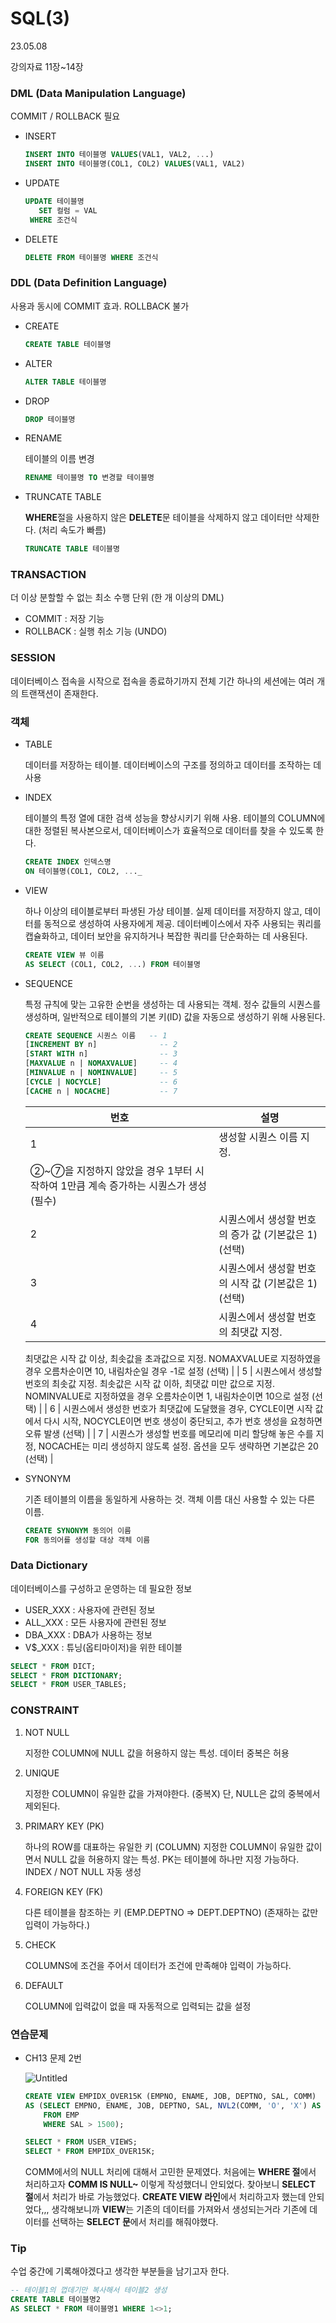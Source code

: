 # SQL(3)

23.05.08 

강의자료 11장~14장

### DML (Data Manipulation Language)

COMMIT / ROLLBACK 필요

- INSERT
    
    ```sql
    INSERT INTO 테이블명 VALUES(VAL1, VAL2, ...)
    INSERT INTO 테이블명(COL1, COL2) VALUES(VAL1, VAL2)
    ```
    
- UPDATE
    
    ```sql
    UPDATE 테이블명
       SET 컬럼 = VAL
     WHERE 조건식
    ```
    
- DELETE
    
    ```sql
    DELETE FROM 테이블명 WHERE 조건식
    ```
    

### DDL (Data Definition Language)

사용과 동시에 COMMIT 효과. ROLLBACK 불가

- CREATE
    
    ```sql
    CREATE TABLE 테이블명
    ```
    
- ALTER
    
    ```sql
    ALTER TABLE 테이블명
    ```
    
- DROP
    
    ```sql
    DROP 테이블명
    ```
    
- RENAME
    
    테이블의 이름 변경
    
    ```sql
    RENAME 테이블명 TO 변경할 테이블명
    ```
    
- TRUNCATE TABLE
    
    **WHERE**절을 사용하지 않은 **DELETE**문
    테이블을 삭제하지 않고 데이터만 삭제한다. (처리 속도가 빠름)
    
    ```sql
    TRUNCATE TABLE 테이블명
    ```
    

### TRANSACTION

더 이상 분할할 수 없는 최소 수행 단위 (한 개 이상의 DML)

- COMMIT : 저장 기능
- ROLLBACK : 실행 취소 기능 (UNDO)

### SESSION

데이터베이스 접속을 시작으로 접속을 종료하기까지 전체 기간
하나의 세션에는 여러 개의 트랜잭션이 존재한다.

### 객체

- TABLE
    
    데이터를 저장하는 테이블. 데이터베이스의 구조를 정의하고 데이터를 조작하는 데 사용
    
- INDEX
    
    테이블의 특정 열에 대한 검색 성능을 향상시키기 위해 사용.
    테이블의 COLUMN에 대한 정렬된 복사본으로서, 데이터베이스가 효율적으로 데이터를
    찾을 수 있도록 한다.
    
    ```sql
    CREATE INDEX 인덱스명
    ON 테이블명(COL1, COL2, ..._
    ```
    
- VIEW
    
    하나 이상의 테이블로부터 파생된 가상 테이블.
    실제 데이터를 저장하지 않고, 데이터를 동적으로 생성하여 사용자에게 제공.
    데이터베이스에서 자주 사용되는 쿼리를 캡슐화하고, 데이터 보안을 유지하거나 
    복잡한 쿼리를 단순화하는 데 사용된다.
    
    ```sql
    CREATE VIEW 뷰 이름
    AS SELECT (COL1, COL2, ...) FROM 테이블명
    ```
    
- SEQUENCE
    
    특정 규칙에 맞는 고유한 순번을 생성하는 데 사용되는 객체.
    정수 값들의 시퀀스를 생성하며, 일반적으로 테이블의 기본 키(ID) 값을 자동으로 생성하기 위해 사용된다.
    
    ```sql
    CREATE SEQUENCE 시퀀스 이름   -- 1
    [INCREMENT BY n]              -- 2
    [START WITH n]                -- 3
    [MAXVALUE n | NOMAXVALUE]     -- 4
    [MINVALUE n | NOMINVALUE]     -- 5
    [CYCLE | NOCYCLE]             -- 6
    [CACHE n | NOCACHE]           -- 7
    ```
    
    | 번호 | 설명 |
    | --- | --- |
    | 1 | 생성할 시퀀스 이름 지정.
    ②~⑦을 지정하지 않았을 경우 1부터 시작하여 1만큼 계속 증가하는 시퀀스가 생성 (필수) |
    | 2 | 시퀀스에서 생성할 번호의 증가 값 (기본값은 1) (선택) |
    | 3 | 시퀀스에서 생성할 번호의 시작 값 (기본값은 1) (선택) |
    | 4 | 시퀀스에서 생성할 번호의 최댓값 지정.
    최댓값은 시작 값 이상, 최솟값을 초과값으로 지정.
    NOMAXVALUE로 지정하였을 경우 오름차순이면 10, 내림차순일 경우 -1로 설정 (선택) |
    | 5 | 시퀀스에서 생성할 번호의 최솟값 지정.
    최솟값은 시작 값 이하, 최댓값 미만 값으로 지정.
    NOMINVALUE로 지정하였을 경우 오름차순이면 1, 내림차순이면 10으로 설정 (선택) |
    | 6 | 시퀀스에서 생성한 번호가 최댓값에 도달했을 경우,
    CYCLE이면 시작 값에서 다시 시작,
    NOCYCLE이면 번호 생성이 중단되고, 추가 번호 생성을 요청하면 오류 발생 (선택) |
    | 7 | 시퀀스가 생성할 번호를 메모리에 미리 할당해 놓은 수를 지정,
    NOCACHE는 미리 생성하지 않도록 설정.
    옵션을 모두 생략하면 기본값은 20 (선택) |
- SYNONYM
    
    기존 테이블의 이름을 동일하게 사용하는 것. 객체 이름 대신 사용할 수 있는 다른 이름.
    
    ```sql
    CREATE SYNONYM 동의어 이름
    FOR 동의어를 생성할 대상 객체 이름
    ```
    

### Data Dictionary

데이터베이스를 구성하고 운영하는 데 필요한 정보

- USER_XXX : 사용자에 관련된 정보
- ALL_XXX : 모든 사용자에 관련된 정보
- DBA_XXX : DBA가 사용하는 정보
- V$_XXX : 튜닝(옵티마이저)을 위한 테이블

```sql
SELECT * FROM DICT;
SELECT * FROM DICTIONARY;
SELECT * FROM USER_TABLES;
```

### CONSTRAINT

1. NOT NULL
    
    지정한 COLUMN에 NULL 값을 허용하지 않는 특성. 데이터 중복은 허용
    
2. UNIQUE
    
    지정한 COLUMN이 유일한 값을 가져야한다. (중복X)
    단, NULL은 값의 중복에서 제외된다.
    
3. PRIMARY KEY (PK)
    
    하나의 ROW를 대표하는 유일한 키 (COLUMN)
    지정한 COLUMN이 유일한 값이면서 NULL 값을 허용하지 않는 특성.
    PK는 테이블에 하나만 지정 가능하다.
    INDEX / NOT NULL 자동 생성
    
4. FOREIGN KEY (FK)
    
    다른 테이블을 참조하는 키 (EMP.DEPTNO ⇒ DEPT.DEPTNO)
    (존재하는 값만 입력이 가능하다.)
    
5. CHECK
    
    COLUMNS에 조건을 주어서 데이터가 조건에 만족해야 입력이 가능하다.
    
6. DEFAULT
    
    COLUMN에 입력값이 없을 때 자동적으로 입력되는 값을 설정
    

### 연습문제

- CH13 문제 2번
    
    ![Untitled](SQL(3)%2040528982cfaa4a579301fa33b3300b58/Untitled.png)
    
    ```sql
    CREATE VIEW EMPIDX_OVER15K (EMPNO, ENAME, JOB, DEPTNO, SAL, COMM)
    AS (SELECT EMPNO, ENAME, JOB, DEPTNO, SAL, NVL2(COMM, 'O', 'X') AS COMM
        FROM EMP
        WHERE SAL > 1500);
    
    SELECT * FROM USER_VIEWS;
    SELECT * FROM EMPIDX_OVER15K;
    ```
    
    COMM에서의 NULL 처리에 대해서 고민한 문제였다.
    처음에는 **WHERE 절**에서 처리하고자 **COMM IS NULL~** 이렇게 작성했더니 안되었다.
    찾아보니 **SELECT 절**에서 처리가 바로 가능했었다.
    **CREATE VIEW 라인**에서 처리하고자 했는데 안되었다,,,
    생각해보니까 **VIEW**는 기존의 데이터를 가져와서 생성되는거라 기존에 데이터를 선택하는
    **SELECT 문**에서 처리를 해줘야했다.
    

### Tip

수업 중간에 기록해야겠다고 생각한 부분들을 남기고자 한다.

```sql
-- 테이블1의 껍데기만 복사해서 테이블2 생성
CREATE TABLE 테이블명2
AS SELECT * FROM 테이블명1 WHERE 1<>1;
```